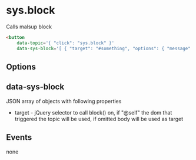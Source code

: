 sys.block
=========

Calls malsup block

``` html
<button
    data-topic='{ "click": "sys.block" }'
    data-sys-block='[ { "target": "#something", "options": { "message": null } } ]'
```

Options
-------

data-sys-block
--------------

JSON array of objects with following properties

* target - jQuery selector to call block() on, if "@self" the dom that triggered the topic will be used, if omitted body will be used as target


Events
------

none
